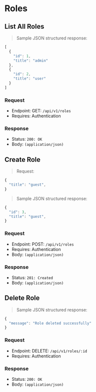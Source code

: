 # Roles

## List All Roles
> Sample JSON structured response:

```javascript
[
  {
    "id": 1,
    "title": "admin"
  },
  {
    "id": 2,
    "title": "user"
  }
]
```

### Request
- Endpoint: GET: `/api/v1/roles`
- Requires: Authentication

### Response
- Status: `200: OK`
- Body: `(application/json)`

## Create Role

> Request:

```javascript
{
  "title": "guest",
}
```

> Sample JSON structured response:

```javascript
{
  "id": 3,
  "title": "guest",
}
```

### Request
- Endpoint: POST: `/api/v1/roles`
- Requires: Authentication
- Body: `(application/json)`


### Response
- Status: `201: Created`
- Body: `(application/json)`

## Delete Role

> Sample JSON structured response:

```javascript
{
  "message": "Role deleted successfully"
}
```

### Request
- Endpoint: DELETE: `/api/v1/roles/:id`
- Requires: Authentication

### Response
- Status: `200: OK`
- Body: `(application/json)`
